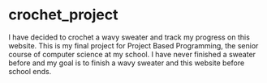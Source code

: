 # crochet_project
I have decided to crochet a wavy sweater and track my progress on this website. 
This is my final project for Project Based Programming, the senior course of computer science at my school. 
I have never finished a sweater before and my goal is to finish a wavy sweater and this website before school ends.
